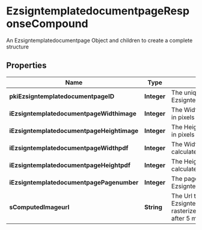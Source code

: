 

# EzsigntemplatedocumentpageResponseCompound

An Ezsigntemplatedocumentpage Object and children to create a complete structure

## Properties

| Name | Type | Description | Notes |
|------------ | ------------- | ------------- | -------------|
|**pkiEzsigntemplatedocumentpageID** | **Integer** | The unique ID of the Ezsigntemplatedocumentpage |  |
|**iEzsigntemplatedocumentpageWidthimage** | **Integer** | The Width of the page&#39;s image in pixels calculated at 100 DPI |  |
|**iEzsigntemplatedocumentpageHeightimage** | **Integer** | The Height of the page&#39;s image in pixels calculated at 100 DPI |  |
|**iEzsigntemplatedocumentpageWidthpdf** | **Integer** | The Width of the page in points calculated at 72 DPI |  |
|**iEzsigntemplatedocumentpageHeightpdf** | **Integer** | The Height of the page in points calculated at 72 DPI |  |
|**iEzsigntemplatedocumentpagePagenumber** | **Integer** | The page number in the Ezsigntemplatedocument |  |
|**sComputedImageurl** | **String** | The Url to the Ezsigntemplatedocumentpage&#39;s rasterized image.  Url will expire after 5 minutes. |  |



